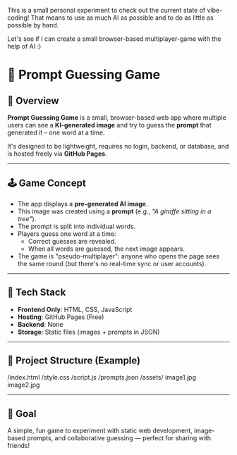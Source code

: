 This is a small personal experiment to check out the current state of vibe-coding!
That means to use as much AI as possible and to do as little as possible by hand.

Let's see if I can create a small browser-based multiplayer-game with the help of AI :)


# 🧠 Prompt Guessing Game

## 🎯 Overview

**Prompt Guessing Game** is a small, browser-based web app where multiple users can see a **KI-generated image** and try to guess the **prompt** that generated it – one word at a time.

It's designed to be lightweight, requires no login, backend, or database, and is hosted freely via **GitHub Pages**.

---

## 🕹️ Game Concept

- The app displays a **pre-generated AI image**.
- This image was created using a **prompt** (e.g., _"A giraffe sitting in a tree"_).
- The prompt is split into individual words.
- Players guess one word at a time:
  - Correct guesses are revealed.
  - When all words are guessed, the next image appears.
- The game is "pseudo-multiplayer": anyone who opens the page sees the same round (but there's no real-time sync or user accounts).

---

## 🧱 Tech Stack

- **Frontend Only**: HTML, CSS, JavaScript
- **Hosting**: GitHub Pages (Free)
- **Backend**: None
- **Storage**: Static files (images + prompts in JSON)

---

## 📁 Project Structure (Example)

/index.html
/style.css
/script.js
/prompts.json
/assets/
image1.jpg
image2.jpg

---

## 🚀 Goal

A simple, fun game to experiment with static web development, image-based prompts, and collaborative guessing — perfect for sharing with friends!

